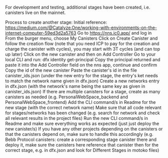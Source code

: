 For development and testing, additional stages have been created, i.e. canisters live on the mainnet.

Process to create another stage:
Initial reference: https://medium.com/@Catalyze.One/working-with-environments-on-the-internet-computer-59ed3d2a5763
Go to https://nns.ic0.app/ and log in
From the burger menu, choose My Canisters
Click on Create Canister and follow the creation flow (note that you need ICP to pay for the creation and charge the canister with cycles), you may start with 3T cycles (and can top up later)
Click on the new canister and then on Add Controller
Go to your local CLI and run: dfx identity get-principal
Copy the principal returned and paste it into the Add Controller field on the nns app, continue and confirm
Copy the id of the new canister
Paste the canister's id in the file canister_ids.json (under the new entry for the stage, the entry's ket needs to match the network name given in dfx.json) 
Create a new networks entry in dfx.json (with the network's name being the same key as given in canister_ids.json)
If there are multiple canisters for a stage, create as many canisters as needed (e.g. PersonalWebSpace_backend and PersonalWebSpace_frontend)
Add the CLI command/s in Readme for the new stage (with the correct network name)
Make sure that all code relevant for stages/networks has been changed (e.g. search for network and check all relevant results in the project files)
Run the new CLI command/s in Readme and make sure everything works as expected (just just deploy the new canister/s)
If you have any other projects depending on the canisters or that the canisters depend on, make sure to handle this accordingly (e.g. Bebb Protocol canisters: create a corresponding stage canister there and deploy it, make sure the canisters here reference that canister then for the correct stage, e.g. in dfx.json and look for Different Stages in motoko files)